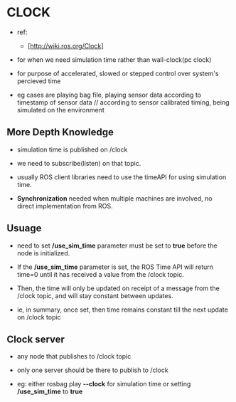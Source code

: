 # CLOCK	

- ref:
	- [http://wiki.ros.org/Clock]
	

- for when we need simulation time rather than wall-clock(pc clock)
- for purpose of accelerated, slowed or stepped control over system's percieved time

- eg cases are playing bag file, playing sensor data according to timestamp of sensor data // according to sensor calibrated timing, being simulated on the environment

## More Depth Knowledge
- simulation time is published on /clock
- we need to subscribe(listen) on that topic.
- usually ROS client libraries need to use the timeAPI for using simulation time.

- __Synchronization__ needed when multiple machines are involved, no direct implementation from ROS.

## Usuage
- need to set __/use_sim_time__ parameter must be set to __true__ before the node is initialized.
- If the __/use_sim_time__ parameter is set, the ROS Time API will return time=0 until it has received a value from the /clock topic. 
- Then, the time will only be updated on receipt of a message from the /clock topic, and will stay constant between updates.

- ie, in summary, once set, then time remains constant till the next update on /clock topic


## Clock server
- any node that publishes to /clock topic
- only one server should be there to publish to /clock

- eg: either rosbag play __--clock__ for simulation time or setting __/use_sim_time__ to __true__





